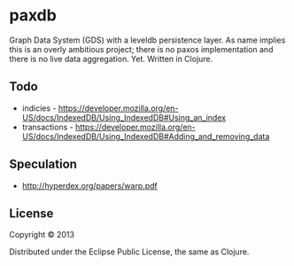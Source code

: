 # paxdb

Graph Data System (GDS) with a leveldb persistence layer. As name implies this is an overly ambitious project; there is no paxos implementation and there is no live data aggregation. Yet.
Written in Clojure.

## Todo

- indicies - https://developer.mozilla.org/en-US/docs/IndexedDB/Using_IndexedDB#Using_an_index
- transactions - https://developer.mozilla.org/en-US/docs/IndexedDB/Using_IndexedDB#Adding_and_removing_data

## Speculation
- http://hyperdex.org/papers/warp.pdf

## License

Copyright © 2013

Distributed under the Eclipse Public License, the same as Clojure.
